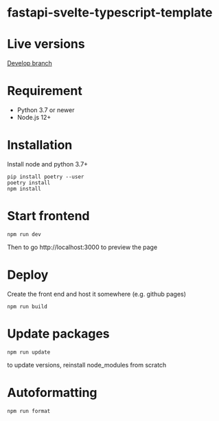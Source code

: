 # fastapi-svelte-typescript-template

# Live versions
[Develop branch](https://replaycomparer.netlify.app)

# Requirement

-   Python 3.7 or newer
-   Node.js 12+

# Installation

Install node and python 3.7+

```
pip install poetry --user
poetry install
npm install
```

# Start frontend

```
npm run dev
```

Then to go http://localhost:3000 to preview the page

# Deploy

Create the front end and host it somewhere (e.g. github pages)

```
npm run build
```

# Update packages
```
npm run update
```

to update versions, reinstall node_modules from scratch

# Autoformatting

```
npm run format
```
